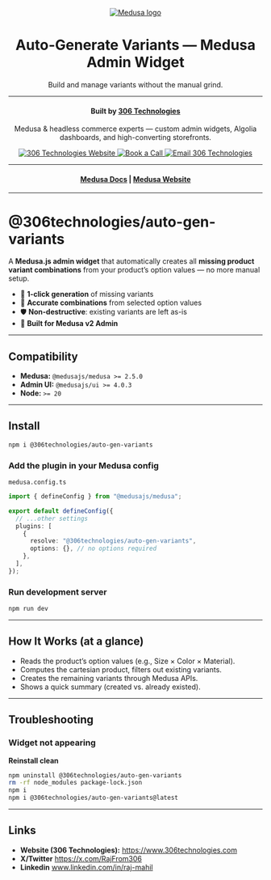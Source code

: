 <p align="center">
  <a href="https://www.medusajs.com">
  <picture>
    <source media="(prefers-color-scheme: dark)" srcset="https://user-images.githubusercontent.com/59018053/229103275-b5e482bb-4601-46e6-8142-244f531cebdb.svg">
    <source media="(prefers-color-scheme: light)" srcset="https://user-images.githubusercontent.com/59018053/229103726-e5b529a3-9b3f-4970-8a1f-c6af37f087bf.svg">
    <img alt="Medusa logo" src="https://user-images.githubusercontent.com/59018053/229103726-e5b529a3-9b3f-4970-8a1f-c6af37f087bf.svg">
    </picture>
  </a>
</p>

<h1 align="center">
  Auto-Generate Variants — Medusa Admin Widget
</h1>
<p align="center">
  Build and manage variants without the manual grind.
</p>

---

<h4 align="center">Built by <a href="https://www.306technologies.com" target="_blank">306 Technologies</a></h4>
<p align="center">
  Medusa & headless commerce experts — custom admin widgets, Algolia dashboards, and high-converting storefronts.
</p>

<p align="center">
  <a href="https://www.306technologies.com" target="_blank">
    <img src="https://img.shields.io/badge/Website-306%20Technologies-111827?logo=google-chrome" alt="306 Technologies Website"/>
  </a>
  <a href="https://cal.com/team/306-technologies/meeting-with-raj?overlayCalendar=true" target="_blank">
    <img src="https://img.shields.io/badge/Book%20a%20Call-30%20min-2563EB?logo=google-calendar&logoColor=white" alt="Book a Call"/>
  </a>
  <a href="mailto:raj@306technologies.com" target="_blank">
    <img src="https://img.shields.io/badge/Contact-raj%40306technologies.com-10B981?logo=minutemailer&logoColor=white" alt="Email 306 Technologies"/>
  </a>
</p>

<hr/>

<h4 align="center">
  <a href="https://docs.medusajs.com">Medusa Docs</a> |
  <a href="https://www.medusajs.com">Medusa Website</a>
</h4>

---

# @306technologies/auto-gen-variants

A **Medusa.js admin widget** that automatically creates all **missing product variant combinations** from your product’s option values — no more manual setup.

- 🚀 **1-click generation** of missing variants
- 🧮 **Accurate combinations** from selected option values
- 🛡️ **Non-destructive**: existing variants are left as-is
- 🎯 **Built for Medusa v2 Admin**

---

## Compatibility

- **Medusa:** `@medusajs/medusa >= 2.5.0`
- **Admin UI:** `@medusajs/ui >= 4.0.3`
- **Node:** `>= 20`

---

## Install

```bash
npm i @306technologies/auto-gen-variants
```

### Add the plugin in your Medusa config

`medusa.config.ts`

```ts
import { defineConfig } from "@medusajs/medusa";

export default defineConfig({
  // ...other settings
  plugins: [
    {
      resolve: "@306technologies/auto-gen-variants",
      options: {}, // no options required
    },
  ],
});
```

### Run development server

```bash
npm run dev
```

---

## How It Works (at a glance)

- Reads the product’s option values (e.g., Size × Color × Material).
- Computes the cartesian product, filters out existing variants.
- Creates the remaining variants through Medusa APIs.
- Shows a quick summary (created vs. already existed).

---

## Troubleshooting

### Widget not appearing

**Reinstall clean**

```bash
npm uninstall @306technologies/auto-gen-variants
rm -rf node_modules package-lock.json
npm i
npm i @306technologies/auto-gen-variants@latest
```

---

## Links

- **Website (306 Technologies):** https://www.306technologies.com
- **X/Twitter** https://x.com/RajFrom306
- **Linkedin** www.linkedin.com/in/raj-mahil
